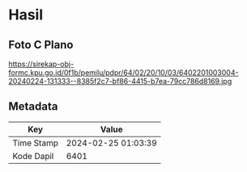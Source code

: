 # Hasil

## Foto C Plano

https://sirekap-obj-formc.kpu.go.id/0f1b/pemilu/pdpr/64/02/20/10/03/6402201003004-20240224-131333--8385f2c7-bf86-4415-b7ea-79cc786d8169.jpg


## Metadata

| Key        | Value               |
| ---------- | ------------------- |
| Time Stamp | 2024-02-25 01:03:39 |
| Kode Dapil | 6401                |



